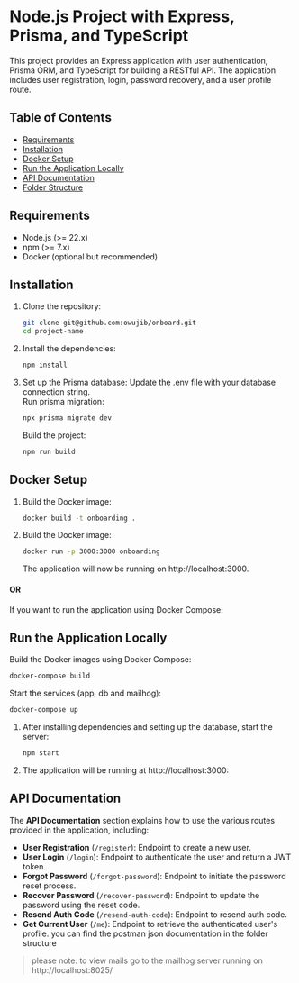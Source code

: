 # Node.js Project with Express, Prisma, and TypeScript

This project provides an Express application with user authentication, Prisma ORM, and TypeScript for building a RESTful API. The application includes user registration, login, password recovery, and a user profile route.

## Table of Contents
- [Requirements](#requirements)
- [Installation](#installation)
- [Docker Setup](#docker-setup)
- [Run the Application Locally](#run-the-application-locally)
- [API Documentation](#api-documentation)
- [Folder Structure](#folder-structure)

## Requirements
- Node.js (>= 22.x)
- npm (>= 7.x)
- Docker (optional but recommended)

## Installation

1. Clone the repository:
   ```bash
   git clone git@github.com:owujib/onboard.git
   cd project-name
2. Install the dependencies:
    ```bash
    npm install
3. Set up the Prisma database:
    Update the .env file with your database connection string.<br/>
    Run prisma migration:
    ```bash
    npx prisma migrate dev
    ```
    Build the project:
    ```bash
    npm run build
    ```

## Docker Setup

1. Build the Docker image:
    ```bash
    docker build -t onboarding .
2. Build the Docker image:
    ```bash
    docker run -p 3000:3000 onboarding
    ```
    The application will now be running on http://localhost:3000.
#### OR 
If you want to run the application using Docker Compose:

## Run the Application Locally
Build the Docker images using Docker Compose:
```bash
docker-compose build
```
Start the services (app, db and mailhog):
```bash
docker-compose up
```

1. After installing dependencies and setting up the database, start the server:
    ```bash
    npm start
2. The application will be running at http://localhost:3000:

## API Documentation
The **API Documentation** section explains how to use the various routes provided in the application, including:

- **User Registration** (`/register`): Endpoint to create a new user.
- **User Login** (`/login`): Endpoint to authenticate the user and return a JWT token.
- **Forgot Password** (`/forgot-password`): Endpoint to initiate the password reset process.
- **Recover Password** (`/recover-password`): Endpoint to update the password using the reset code.
- **Resend Auth Code** (`/resend-auth-code`): Endpoint to resend auth code.
- **Get Current User** (`/me`): Endpoint to retrieve the authenticated user's profile.
you can find the postman json documentation in the folder structure
 
> please note: to view mails go to the mailhog server running on http://localhost:8025/



